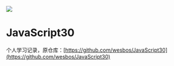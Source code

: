 ﻿![](https://javascript30.com/images/JS3-social-share.png)

# JavaScript30

个人学习记录，原仓库：[https://github.com/wesbos/JavaScript30](https://github.com/wesbos/JavaScript30)
